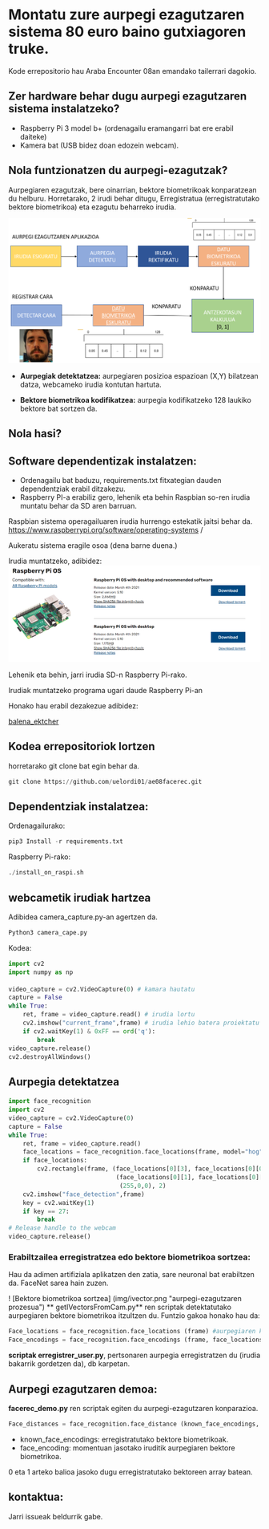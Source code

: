 # Montatu zure aurpegi ezagutzaren sistema 80 euro baino gutxiagoren truke.
Kode errepositorio hau Araba Encounter 08an emandako tailerrari dagokio.

## Zer hardware behar dugu  aurpegi ezagutzaren sistema instalatzeko?
- Raspberry Pi 3 model b+ (ordenagailu eramangarri bat ere erabil daiteke)
- Kamera bat (USB bidez doan edozein webcam).

## Nola funtzionatzen du aurpegi-ezagutzak?
Aurpegiaren ezagutzak, bere oinarrian, bektore biometrikoak konparatzean du helburu.
Horretarako, 2 irudi behar ditugu, Erregistratua (erregistratutako bektore biometrikoa) eta ezagutu beharreko irudia.

![Facerec_process](img/Facerec_process_eus.png "aurpegiak ezagutzeko prozesua")

- **Aurpegiak detektatzea:** aurpegiaren posizioa espazioan (X,Y) bilatzean datza,
 webcameko irudia kontutan hartuta.
 
- **Bektore biometrikoa kodifikatzea:** aurpegia kodifikatzeko 128 laukiko bektore bat sortzen da.

## Nola hasi?
## Software dependentizak instalatzen:
- Ordenagailu bat baduzu, requirements.txt fitxategian dauden dependentziak erabil ditzakezu.
- Raspberry PI-a erabiliz gero, lehenik eta behin Raspbian so-ren irudia muntatu behar da SD aren barruan.

Raspbian sistema operagailuaren irudia hurrengo estekatik jaitsi behar da.
https://www.raspberrypi.org/software/operating-systems /

Aukeratu sistema eragile osoa (dena barne duena.)

Irudia muntatzeko, adibidez:
![Raspberry_os](img/raspberry_irudia.png "aurpegiak ezagutzeko prozesua")

Lehenik eta behin, jarri irudia SD-n Raspberry Pi-rako.

Irudiak muntatzeko programa ugari daude Raspberry Pi-an

Honako hau erabil dezakezue adibidez:

[balena_ektcher](https://www.balena.io/etcher/)

## Kodea errepositoriok lortzen
horretarako git clone bat egin behar da. 
```python 
git clone https://github.com/uelordi01/ae08facerec.git
```

## Dependentziak instalatzea:
Ordenagailurako:

```python 
pip3 Install -r requirements.txt
```
Raspberry Pi-rako:

```Python
./install_on_raspi.sh
```

## webcametik irudiak hartzea
Adibidea camera_capture.py-an agertzen da.

```Python
Python3 camera_cape.py
```

Kodea:

```Python
import cv2
import numpy as np

video_capture = cv2.VideoCapture(0) # kamara hautatu
capture = False
while True:
    ret, frame = video_capture.read() # irudia lortu
    cv2.imshow("current_frame",frame) # irudia lehio batera proiektatu
    if cv2.waitKey(1) & 0xFF == ord('q'):
        break
video_capture.release()
cv2.destroyAllWindows()
```

## Aurpegia detektatzea
```python
import face_recognition
import cv2
video_capture = cv2.VideoCapture(0)
capture = False
while True:
    ret, frame = video_capture.read()
    face_locations = face_recognition.face_locations(frame, model="hog") # laukizuzenaren posizio eta neurriak (luzera, zabalera) hartzen ditu. 
    if face_locations:
        cv2.rectangle(frame, (face_locations[0][3], face_locations[0][0]),
                              (face_locations[0][1], face_locations[0][2]),
                               (255,0,0), 2)
    cv2.imshow("face_detection",frame)
    key = cv2.waitKey(1)
    if key == 27:
        break
# Release handle to the webcam
video_capture.release()
```

### Erabiltzailea erregistratzea edo bektore biometrikoa sortzea:
Hau da adimen artifiziala aplikatzen den zatia, sare neuronal bat erabiltzen da. 
FaceNet sarea hain zuzen. 

! [Bektore biometrikoa sortzea] (img/ivector.png "aurpegi-ezagutzaren prozesua")
** getIVectorsFromCam.py** ren scriptak detektatutako aurpegiaren bektore biometrikoa itzultzen du.
Funtzio gakoa honako hau da:
```python
Face_locations = face_recognition.face_locations (frame) #aurpegiaren kokapena lortzen dugu
Face_encodings = face_recognition.face_encodings (frame, face_locations) #bektore biometrikoa lortzen dugu.
```
**scriptak erregistrer_user.py**, pertsonaren aurpegia erregistratzen du (irudia bakarrik gordetzen da), db karpetan.
## Aurpegi ezagutzaren demoa:
**facerec_demo.py** ren scriptak egiten du aurpegi-ezagutzaren konparazioa.

```Python
Face_distances = face_recognition.face_distance (known_face_encodings, face_encoding)
```

- known_face_encodings: erregistratutako bektore biometrikoak.
- face_encoding: momentuan jasotako iruditik aurpegiaren bektore biometrikoa.

0 eta 1 arteko balioa jasoko dugu erregistratutako bektoreen array batean.

## kontaktua: 
Jarri issueak beldurrik gabe.
